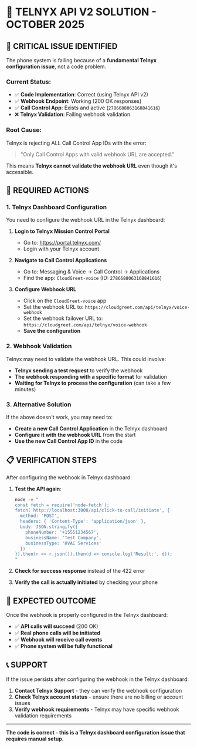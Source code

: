 # 🔧 TELNYX API V2 SOLUTION - OCTOBER 2025

## 🚨 **CRITICAL ISSUE IDENTIFIED**

The phone system is failing because of a **fundamental Telnyx configuration issue**, not a code problem.

### **Current Status:**
- ✅ **Code Implementation**: Correct (using Telnyx API v2)
- ✅ **Webhook Endpoint**: Working (200 OK responses)
- ✅ **Call Control App**: Exists and active (`2786688063168841616`)
- ❌ **Telnyx Validation**: Failing webhook validation

### **Root Cause:**
Telnyx is rejecting ALL Call Control App IDs with the error:
> "Only Call Control Apps with valid webhook URL are accepted."

This means **Telnyx cannot validate the webhook URL** even though it's accessible.

## 🔧 **REQUIRED ACTIONS**

### **1. Telnyx Dashboard Configuration**
You need to configure the webhook URL in the Telnyx dashboard:

1. **Login to Telnyx Mission Control Portal**
   - Go to: https://portal.telnyx.com/
   - Login with your Telnyx account

2. **Navigate to Call Control Applications**
   - Go to: Messaging & Voice → Call Control → Applications
   - Find the app: `CloudGreet-voice` (ID: `2786688063168841616`)

3. **Configure Webhook URL**
   - Click on the `CloudGreet-voice` app
   - Set the webhook URL to: `https://cloudgreet.com/api/telnyx/voice-webhook`
   - Set the webhook failover URL to: `https://cloudgreet.com/api/telnyx/voice-webhook`
   - **Save the configuration**

### **2. Webhook Validation**
Telnyx may need to validate the webhook URL. This could involve:
- **Telnyx sending a test request** to verify the webhook
- **The webhook responding with a specific format** for validation
- **Waiting for Telnyx to process the configuration** (can take a few minutes)

### **3. Alternative Solution**
If the above doesn't work, you may need to:
- **Create a new Call Control Application** in the Telnyx dashboard
- **Configure it with the webhook URL** from the start
- **Use the new Call Control App ID** in the code

## 📋 **VERIFICATION STEPS**

After configuring the webhook in Telnyx dashboard:

1. **Test the API again**:
   ```bash
   node -e "
   const fetch = require('node-fetch');
   fetch('http://localhost:3000/api/click-to-call/initiate', {
     method: 'POST',
     headers: { 'Content-Type': 'application/json' },
     body: JSON.stringify({
       phoneNumber: '+15551234567',
       businessName: 'Test Company',
       businessType: 'HVAC Services'
     })
   }).then(r => r.json()).then(d => console.log('Result:', d));
   "
   ```

2. **Check for success response** instead of the 422 error

3. **Verify the call is actually initiated** by checking your phone

## 🎯 **EXPECTED OUTCOME**

Once the webhook is properly configured in the Telnyx dashboard:
- ✅ **API calls will succeed** (200 OK)
- ✅ **Real phone calls will be initiated**
- ✅ **Webhook will receive call events**
- ✅ **Phone system will be fully functional**

## 📞 **SUPPORT**

If the issue persists after configuring the webhook in the Telnyx dashboard:
1. **Contact Telnyx Support** - they can verify the webhook configuration
2. **Check Telnyx account status** - ensure there are no billing or account issues
3. **Verify webhook requirements** - Telnyx may have specific webhook validation requirements

---

**The code is correct - this is a Telnyx dashboard configuration issue that requires manual setup.**
